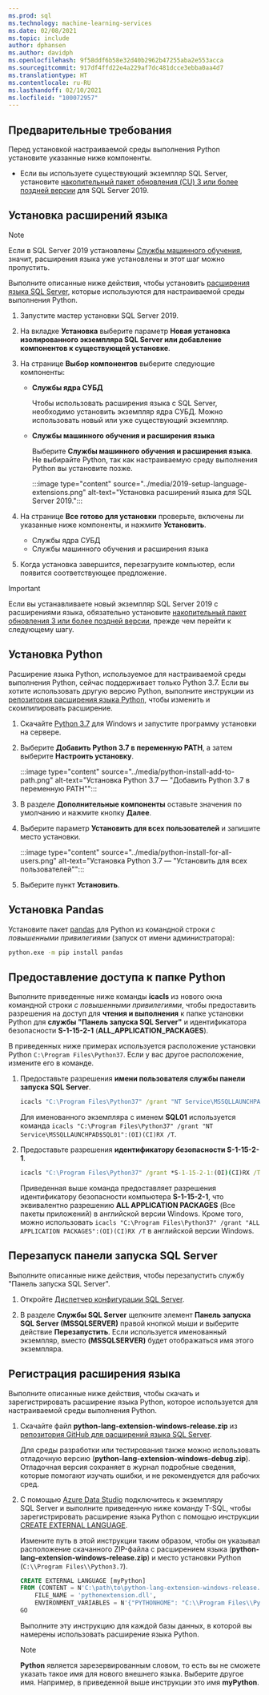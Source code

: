 ```yaml
---
ms.prod: sql
ms.technology: machine-learning-services
ms.date: 02/08/2021
ms.topic: include
author: dphansen
ms.author: davidph
ms.openlocfilehash: 9f58ddf6b58e32d40b2962b47255aba2e553acca
ms.sourcegitcommit: 917df4ffd22e4a229af7dc481dcce3ebba0aa4d7
ms.translationtype: HT
ms.contentlocale: ru-RU
ms.lasthandoff: 02/10/2021
ms.locfileid: "100072957"
---
```

## <a name="prerequisites"></a>Предварительные требования

Перед установкой настраиваемой среды выполнения Python установите указанные ниже компоненты.

+ Если вы используете существующий экземпляр SQL Server, установите [накопительный пакет обновления (CU) 3 или более поздней версии](../../../database-engine/install-windows/latest-updates-for-microsoft-sql-server.md) для SQL Server 2019.

## <a name="install-language-extensions"></a>Установка расширений языка

> [!NOTE]
> Если в SQL Server 2019 установлены [Службы машинного обучения](../../sql-server-machine-learning-services.md), значит, расширения языка уже установлены и этот шаг можно пропустить.

Выполните описанные ниже действия, чтобы установить [расширения языка SQL Server](../../../language-extensions/language-extensions-overview.md), которые используются для настраиваемой среды выполнения Python.

1. Запустите мастер установки SQL Server 2019.
  
1. На вкладке **Установка** выберите параметр **Новая установка изолированного экземпляра SQL Server или добавление компонентов к существующей установке**.

1. На странице **Выбор компонентов** выберите следующие компоненты:
  
    + **Службы ядра СУБД**
  
        Чтобы использовать расширения языка с SQL Server, необходимо установить экземпляр ядра СУБД. Можно использовать новый или уже существующий экземпляр.
  
    + **Службы машинного обучения и расширения языка**

        Выберите **Службы машинного обучения и расширения языка**. Не выбирайте Python, так как настраиваемую среду выполнения Python вы установите позже.

        :::image type="content" source="../media/2019-setup-language-extensions.png" alt-text="Установка расширений языка для SQL Server 2019.":::

1. На странице **Все готово для установки** проверьте, включены ли указанные ниже компоненты, и нажмите **Установить**.
  
    + Службы ядра СУБД
    + Службы машинного обучения и расширения языка

1. Когда установка завершится, перезагрузите компьютер, если появится соответствующее предложение.

> [!IMPORTANT]
> Если вы устанавливаете новый экземпляр SQL Server 2019 с расширениями языка, обязательно установите [накопительный пакет обновления 3 или более поздней версии](../../../database-engine/install-windows/latest-updates-for-microsoft-sql-server.md), прежде чем перейти к следующему шагу.

## <a name="install-python"></a>Установка Python

Расширение языка Python, используемое для настраиваемой среды выполнения Python, сейчас поддерживает только Python 3.7. Если вы хотите использовать другую версию Python, выполните инструкции из [репозитория расширения языка Python](https://github.com/microsoft/sql-server-language-extensions/tree/master/language-extensions/python), чтобы изменить и скомпилировать расширение.

1. Скачайте [Python 3.7](https://www.python.org/downloads/windows/) для Windows и запустите программу установки на сервере.

1. Выберите **Добавить Python 3.7 в переменную PATH**, а затем выберите **Настроить установку**.

    :::image type="content" source="../media/python-install-add-to-path.png" alt-text="Установка Python 3.7 — &quot;Добавить Python 3.7 в переменную PATH&quot;":::

1. В разделе **Дополнительные компоненты** оставьте значения по умолчанию и нажмите кнопку **Далее**.

1. Выберите параметр **Установить для всех пользователей** и запишите место установки.

    :::image type="content" source="../media/python-install-for-all-users.png" alt-text="Установка Python 3.7 — &quot;Установить для всех пользователей&quot;":::

1. Выберите пункт **Установить**.

## <a name="install-pandas"></a>Установка Pandas

Установите пакет [pandas](https://pandas.pydata.org/) для Python из командной строки *с повышенными привилегиями* (запуск от имени администратора):

```bash
python.exe -m pip install pandas
```

## <a name="grant-access-to-python-folder"></a>Предоставление доступа к папке Python

Выполните приведенные ниже команды **icacls** из нового окна командной строки *с повышенными привилегиями*, чтобы предоставить разрешения на доступ для **чтения и выполнения** к папке установки Python для **службы "Панель запуска SQL Server"** и идентификатора безопасности **S-1-15-2-1** (**ALL_APPLICATION_PACKAGES**).

В приведенных ниже примерах используется расположение установки Python `C:\Program Files\Python37`. Если у вас другое расположение, измените его в команде.

1. Предоставьте разрешения **имени пользователя службы панели запуска SQL Server**.

    ```cmd
    icacls "C:\Program Files\Python37" /grant "NT Service\MSSQLLAUNCHPAD":(OI)(CI)RX /T
    ```

    Для именованного экземпляра с именем **SQL01** используется команда `icacls "C:\Program Files\Python37" /grant "NT Service\MSSQLLAUNCHPAD$SQL01":(OI)(CI)RX /T`.

2. Предоставьте разрешения **идентификатору безопасности S-1-15-2-1**.

    ```cmd
    icacls "C:\Program Files\Python37" /grant *S-1-15-2-1:(OI)(CI)RX /T
    ```

    Приведенная выше команда предоставляет разрешения идентификатору безопасности компьютера **S-1-15-2-1**, что эквивалентно разрешению **ALL APPLICATION PACKAGES** (Все пакеты приложений) в английской версии Windows. Кроме того, можно использовать `icacls "C:\Program Files\Python37" /grant "ALL APPLICATION PACKAGES":(OI)(CI)RX /T` в английской версии Windows.

## <a name="restart-sql-server-launchpad"></a>Перезапуск панели запуска SQL Server

Выполните описанные ниже действия, чтобы перезапустить службу "Панель запуска SQL Server".

1. Откройте [Диспетчер конфигурации SQL Server](../../../relational-databases/sql-server-configuration-manager.md).

1. В разделе **Службы SQL Server** щелкните элемент **Панель запуска SQL Server (MSSQLSERVER)** правой кнопкой мыши и выберите действие **Перезапустить**. Если используется именованный экземпляр, вместо **(MSSQLSERVER)** будет отображаться имя этого экземпляра.

## <a name="register-language-extension"></a>Регистрация расширения языка

Выполните описанные ниже действия, чтобы скачать и зарегистрировать расширение языка Python, которое используется для настраиваемой среды выполнения Python.

1. Скачайте файл **python-lang-extension-windows-release.zip** из [репозитория GitHub для расширений языка SQL Server](https://github.com/microsoft/sql-server-language-extensions/releases).

    Для среды разработки или тестирования также можно использовать отладочную версию (**python-lang-extension-windows-debug.zip**). Отладочная версия сохраняет в журнал подробные сведения, которые помогают изучать ошибки, и не рекомендуется для рабочих сред.

1. С помощью [Azure Data Studio](../../../azure-data-studio/what-is-azure-data-studio.md) подключитесь к экземпляру SQL Server и выполните приведенную ниже команду T-SQL, чтобы зарегистрировать расширение языка Python с помощью инструкции [CREATE EXTERNAL LANGUAGE](../../../t-sql/statements/create-external-language-transact-sql.md).

    Измените путь в этой инструкции таким образом, чтобы он указывал расположение скачанного ZIP-файла с расширением языка (**python-lang-extension-windows-release.zip**) и место установки Python (`C:\\Program Files\\Python3.7`).

    ```sql
    CREATE EXTERNAL LANGUAGE [myPython]
    FROM (CONTENT = N'C:\path\to\python-lang-extension-windows-release.zip', 
        FILE_NAME = 'pythonextension.dll', 
        ENVIRONMENT_VARIABLES = N'{"PYTHONHOME": "C:\\Program Files\\Python3.7"}');
    GO
    ```

    Выполните эту инструкцию для каждой базы данных, в которой вы намерены использовать расширение языка Python.

    > [!NOTE]
    > **Python** является зарезервированным словом, то есть вы не сможете указать такое имя для нового внешнего языка. Выберите другое имя. Например, в приведенной выше инструкции это имя **myPython**.
